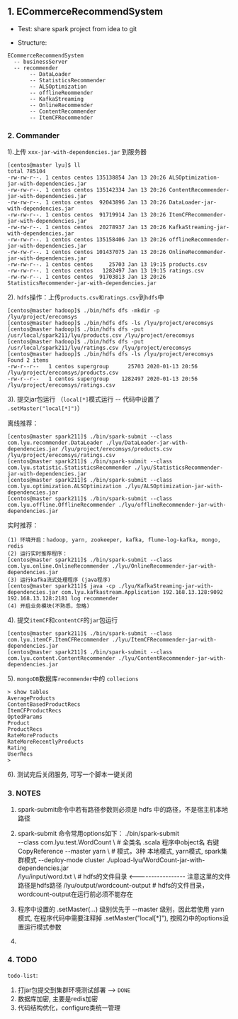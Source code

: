 ## 1. ECommerceRecommendSystem
- Test: share spark project from idea to git

- Structure:
```
ECommerceRecommendSystem
  -- businessServer
  -- recommender
       -- DataLoader
       -- StatisticsRecommender
       -- ALSOptimization
       -- offlineReommender
       -- KafkaStreaming
       -- OnlineRecommender
       -- ContentRecommender
       -- ItemCFRecommender
```

### 2. Commander
1).上传 `xxx-jar-with-dependencies.jar` 到服务器
```
[centos@master lyu]$ ll
total 785104
-rw-rw-r--. 1 centos centos 135138854 Jan 13 20:26 ALSOptimization-jar-with-dependencies.jar
-rw-rw-r--. 1 centos centos 135142334 Jan 13 20:26 ContentRecommender-jar-with-dependencies.jar
-rw-rw-r--. 1 centos centos  92043896 Jan 13 20:26 DataLoader-jar-with-dependencies.jar
-rw-rw-r--. 1 centos centos  91719914 Jan 13 20:26 ItemCFRecommender-jar-with-dependencies.jar
-rw-rw-r--. 1 centos centos  20278937 Jan 13 20:26 KafkaStreaming-jar-with-dependencies.jar
-rw-rw-r--. 1 centos centos 135158406 Jan 13 20:26 offlineRecommender-jar-with-dependencies.jar
-rw-rw-r--. 1 centos centos 101437075 Jan 13 20:26 OnlineRecommender-jar-with-dependencies.jar
-rw-rw-r--. 1 centos centos     25703 Jan 13 19:15 products.csv
-rw-rw-r--. 1 centos centos   1282497 Jan 13 19:15 ratings.csv
-rw-rw-r--. 1 centos centos  91703813 Jan 13 20:26 StatisticsRecommender-jar-with-dependencies.jar
```

2). `hdfs`操作：上传`products.csv和ratings.csv`到`hdfs`中
```
[centos@master hadoop]$ ./bin/hdfs dfs -mkdir -p /lyu/project/erecomsys
[centos@master hadoop]$ ./bin/hdfs dfs -ls /lyu/project/erecomsys
[centos@master hadoop]$ ./bin/hdfs dfs -put /usr/local/spark211/lyu/products.csv /lyu/project/erecomsys
[centos@master hadoop]$ ./bin/hdfs dfs -put /usr/local/spark211/lyu/ratings.csv /lyu/project/erecomsys
[centos@master hadoop]$ ./bin/hdfs dfs -ls /lyu/project/erecomsys
Found 2 items
-rw-r--r--   1 centos supergroup      25703 2020-01-13 20:56 /lyu/project/erecomsys/products.csv
-rw-r--r--   1 centos supergroup    1282497 2020-01-13 20:56 /lyu/project/erecomsys/ratings.csv
```
3). 提交jar包运行 （`local[*]`模式运行 -- 代码中设置了 `.setMaster("local[*]")`）

离线推荐：
```
[centos@master spark211]$ ./bin/spark-submit --class com.lyu.recommender.DataLoader ./lyu/DataLoader-jar-with-dependencies.jar /lyu/project/erecomsys/products.csv /lyu/project/erecomsys/ratings.csv
[centos@master spark211]$ ./bin/spark-submit --class com.lyu.statistic.StatisticsRecommender ./lyu/StatisticsRecommender-jar-with-dependencies.jar
[centos@master spark211]$ ./bin/spark-submit --class com.lyu.optimization.ALSOptimization ./lyu/ALSOptimization-jar-with-dependencies.jar 
[centos@master spark211]$ ./bin/spark-submit --class com.lyu.offline.OfflineRecommender ./lyu/offlineRecommender-jar-with-dependencies.jar 
```
实时推荐：
```
(1) 环境开启：hadoop, yarn, zookeeper, kafka, flume-log-kafka, mongo, redis
(2) 运行实时推荐程序：
[centos@master spark211]$ ./bin/spark-submit --class com.lyu.online.OnlineRecommender ./lyu/OnlineRecommender-jar-with-dependencies.jar
(3) 运行kafka流式处理程序 (java程序)
[centos@master spark211]$ java -cp ./lyu/KafkaStreaming-jar-with-dependencies.jar com.lyu.kafkastream.Application 192.168.13.128:9092 192.168.13.128:2181 log recommender
(4) 开启业务模块(不熟悉，忽略)
```
4). 提交`itemCF`和`contentCF`的`jar`包运行
```
[centos@master spark211]$ ./bin/spark-submit --class com.lyu.itemCF.ItemCFRecommender ./lyu/ItemCFRecommender-jar-with-dependencies.jar 
[centos@master spark211]$ ./bin/spark-submit --class com.lyu.content.ContentRecommender ./lyu/ContentRecommender-jar-with-dependencies.jar 
```
5). `mongoDB`数据库` recommender `中的 `collecions`
```
> show tables
AverageProducts
ContentBasedProductRecs
ItemCFProductRecs
OptedParams
Product
ProductRecs
RateMoreProducts
RateMoreRecentlyProducts
Rating
UserRecs
>
```
6). 测试完后关闭服务, 可写一个脚本一键关闭


### 3. NOTES 
1) spark-submit命令中若有路径参数则必须是 hdfs 中的路径，不是宿主机本地路径

2) spark-submit 命令常用options如下：
./bin/spark-submit \
	--class com.lyu.test.WordCount \	# 全类名 .scala 程序中object名 右键 CopyReference
	--master yarn \                     # 模式，3种 本地模式, yarn模式, spark集群模式
	--deploy-mode cluster 
	./upload-lyu/WordCount-jar-with-dependencies.jar \
	/lyu/input/word.txt \			    # hdfs的文件目录 <----------------- 注意这里的文件路径是hdfs路径
	/lyu/output/wordcount-output	    # hdfs的文件目录，wordcount-output在运行前必须不能存在

3) 程序中设置的 .setMaster(...) 级别优先于 --master 级别，因此若使用 yarn 模式, 在程序代码中需要注释掉 .setMaster("local[*]"), 按照2)中的options设置运行模式参数

4) 


### 4. TODO
`todo-list`:
1) 打jar包提交到集群环境测试部署 --> `DONE`
2) 数据库加密, 主要是redis加密
3) 代码结构优化，configure类统一管理 